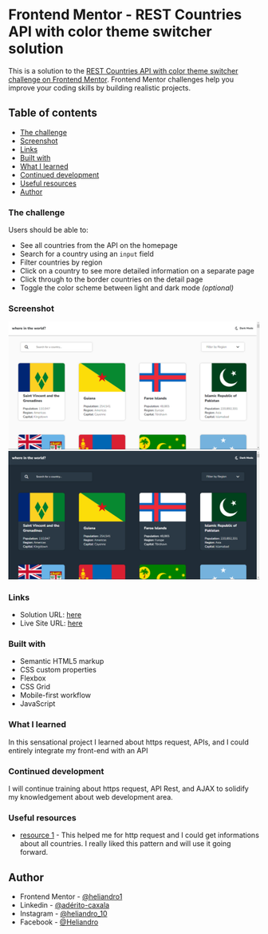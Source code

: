 # Frontend Mentor - REST Countries API with color theme switcher solution

This is a solution to the [REST Countries API with color theme switcher challenge on Frontend Mentor](https://www.frontendmentor.io/challenges/rest-countries-api-with-color-theme-switcher-5cacc469fec04111f7b848ca). Frontend Mentor challenges help you improve your coding skills by building realistic projects. 

## Table of contents

  - [The challenge](#the-challenge)
  - [Screenshot](#screenshot)
  - [Links](#links)
  - [Built with](#built-with)
  - [What I learned](#what-i-learned)
  - [Continued development](#continued-development)
  - [Useful resources](#useful-resources)
- [Author](#author)

### The challenge

Users should be able to:

- See all countries from the API on the homepage
- Search for a country using an `input` field
- Filter countries by region
- Click on a country to see more detailed information on a separate page
- Click through to the border countries on the detail page
- Toggle the color scheme between light and dark mode *(optional)*

### Screenshot

![](./images/desktop-l.png)
![](./images/desktop-d.png)

### Links

- Solution URL: [here](https://github.com/Heliandro1/rest-countries-api-with-color-theme-switcher-master)
- Live Site URL: [here](https://rest-countries-api-one-nu.vercel.app/)

### Built with

- Semantic HTML5 markup
- CSS custom properties
- Flexbox
- CSS Grid
- Mobile-first workflow
- JavaScript

### What I learned

In this sensational project I learned about https request, APIs, and I could entirely integrate my front-end with an API

### Continued development

I will continue training about https request, API Rest, and AJAX to solidify my knowledgement about web development area.


### Useful resources

- [resource 1](https://restcountries.com/#api-endpoints-v3-all) - This helped me for http request and I could get informations about all countries. I really liked this pattern and will use it going forward.

## Author

- Frontend Mentor - [@heliandro1](https://www.frontendmentor.io/profile/heliandro1)
- Linkedin - [@adérito-caxala](https://www.linkedin.com/in/adérito-caxala)
- Instagram - [@heliandro_10](https://www.instagram.com/heliandro_10)
- Facebook - [@Heliandro](https://www.facebook.com/heliandro.1)